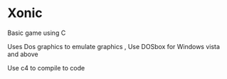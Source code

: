 # Xonic
Basic game using C 

Uses Dos graphics to emulate graphics , 
Use DOSbox for Windows vista and above

Use c4 to compile to code
